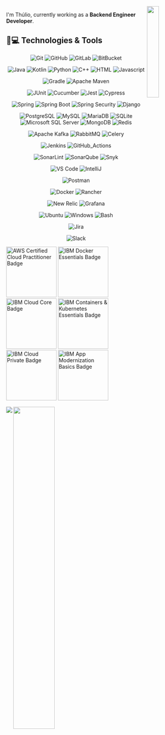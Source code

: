 <img align='right' src='https://i.pinimg.com/originals/78/e0/32/78e03222bd68257f931e619b13496e7c.gif' width='25%'>

I'm Thúlio, currently working as a __Backend Engineer Developer__.

## 🚀💻 Technologies & Tools

<center>

  ![Git](https://img.shields.io/badge/Git-111111?style=flat-square&logo=git)
  ![GitHub](https://img.shields.io/badge/GitHub-111111?style=flat-square&logo=github)
  ![GitLab](https://img.shields.io/badge/GitLab-111111?style=flat-square&logo=gitlab)
  ![BitBucket](https://img.shields.io/badge/BitBucket-111111?style=flat-square&logo=bitbucket&logoColor=0052CC)

  ![Java](https://img.shields.io/badge/Java-111111?style=flat-square&logo=openjdk)
  ![Kotlin](https://img.shields.io/badge/Kotlin-111111?style=flat-square&logo=kotlin)
  ![Python](https://img.shields.io/badge/Python-111111?style=flat-square&logo=python)
  ![C++](https://img.shields.io/badge/C++-111111?style=flat-square&logo=cplusplus&logoColor=00599C)
  ![HTML](https://img.shields.io/badge/HTML-111111?style=flat-square&logo=html5)
  ![Javascript](https://img.shields.io/badge/Javascript-111111?style=flat-square&logo=javascript)

  ![Gradle](https://img.shields.io/badge/Gradle-111111?style=flat-square&logo=spring)
  ![Apache Maven](https://img.shields.io/badge/Apacha_Maven-111111?style=flat-square&logo=apachemaven&logoColor=C71A36)

  ![JUnit](https://img.shields.io/badge/JUnit-111111?style=flat-square&logo=junit5)
  ![Cucumber](https://img.shields.io/badge/Cucumber-111111?style=flat-square&logo=cucumber)
  ![Jest](https://img.shields.io/badge/Jest-111111?style=flat-square&logo=jest&logoColor=C21325)
  ![Cypress](https://img.shields.io/badge/Cypress-111111?style=flat-square&logo=cypress)

  ![Spring](https://img.shields.io/badge/Spring-111111?style=flat-square&logo=spring)
  ![Spring Boot](https://img.shields.io/badge/Spring_Boot-111111?style=flat-square&logo=springboot)
  ![Spring Security](https://img.shields.io/badge/Spring_Security-111111?style=flat-square&logo=springsecurity)
  ![Django](https://img.shields.io/badge/Django-111111?style=flat-square&logo=django&logoColor=092E20)

  ![PostgreSQL](https://img.shields.io/badge/PostgreSQL-111111?style=flat-square&logo=postgresql)
  ![MySQL](https://img.shields.io/badge/MySQL-111111?style=flat-square&logo=mysql)
  ![MariaDB](https://img.shields.io/badge/MariaDB-111111?style=flat-square&logo=mariadb)
  ![SQLite](https://img.shields.io/badge/SQLite-111111?style=flat-square&logo=sqLite&logoColor=003B57)
  ![Microsoft SQL Server](https://img.shields.io/badge/Microsoft_SQL_Server-111111?style=flat-square&logo=microsoftsqlserver&logoColor=CC2927)
  ![MongoDB](https://img.shields.io/badge/MongoDB-111111?style=flat-square&logo=mongodb)
  ![Redis](https://img.shields.io/badge/Redis-111111?style=flat-square&logo=redis)

  ![Apache Kafka](https://img.shields.io/badge/Apache_Kafka-111111?style=flat-square&logo=apachekafka)
  ![RabbitMQ](https://img.shields.io/badge/Rabbit_MQ-111111?style=flat-square&logo=rabbitmq&logoColor=FF6600)
  ![Celery](https://img.shields.io/badge/Celery-111111?style=flat-square&logo=celery&logoColor=37814A)

  ![Jenkins](https://img.shields.io/badge/Jenkins-111111?style=flat-square&logo=jenkins)
  ![GitHub_Actions](https://img.shields.io/badge/GitHub_Actions-111111?style=flat-square&logo=githubactions)

  ![SonarLint](https://img.shields.io/badge/SonarLint-111111?style=flat-square&logo=sonarlint&logoColor=CB2029)
  ![SonarQube](https://img.shields.io/badge/SonarQube-111111?style=flat-square&logo=sonarqube)
  ![Snyk](https://img.shields.io/badge/Snyk-111111?style=flat-square&logo=snyk&logoColor=4C4A73)

  ![VS Code](https://img.shields.io/badge/VS_Code-111111?style=flat-square&logo=visual-studio-code&logoColor=007ACC)
  ![IntelliJ](https://img.shields.io/badge/IntelliJ_IDEA-111111?style=flat-square&logo=intellijidea)

  ![Postman](https://img.shields.io/badge/Postman-111111?style=flat-square&logo=postman)

  ![Docker](https://img.shields.io/badge/Docker-111111?style=flat-square&logo=docker)
  ![Rancher](https://img.shields.io/badge/Rancher-111111?style=flat-square&logo=rancher&logoColor=0075A8)

  ![New Relic](https://img.shields.io/badge/NewRelic-111111?style=flat-square&logo=newrelic&logoColor=1CE783)
  ![Grafana](https://img.shields.io/badge/Grafana-111111?style=flat-square&logo=grafana&logoColor=F46800)

  ![Ubuntu](https://img.shields.io/badge/Ubuntu-111111?style=flat-square&logo=ubuntu)
  ![Windows](https://img.shields.io/badge/Windows-111111?style=flat-square&logo=windows&logoColor=0078D4)
  ![Bash](https://img.shields.io/badge/Bash-111111?style=flat-square&logo=gnubash)

  ![Jira](https://img.shields.io/badge/Jira-111111?style=flat-square&logo=jira&logoColor=0052CC)

  ![Slack](https://img.shields.io/badge/Slack-111111?style=flat-square&logo=slack)
</center>

<a href="https://www.credly.com/badges/042fde24-68ab-4375-b440-934669741cd4" title="AWS Certified Cloud Practitioner"><img src="https://images.credly.com/size/340x340/images/00634f82-b07f-4bbd-a6bb-53de397fc3a6/image.png" alt="AWS Certified Cloud Practitioner Badge" width="135px" /></a>
<a href="https://www.credly.com/badges/df982f90-a642-48a7-9fa7-f839ca35652f" title="IBM Docker Essentials: A Developer Introduction"><img src="https://images.credly.com/size/340x340/images/08216781-93cb-4ba1-8110-8eb3401fa8ce/Docker_Essentials_-_ISDN.png" alt="IBM Docker Essentials Badge" width="135px" /></a>
<a href="https://www.credly.com/badges/c83afe6d-1a04-469b-aceb-9ad8be9368b8" title="IBM Cloud Core"><img src="https://images.credly.com/size/340x340/images/39b80b52-77e4-4da5-9a52-7933c1d3bdd7/IBM_Cloud_Private_-_Foundation_Technology.png" alt="IBM Cloud Core Badge" width="135px" /></a>
<a href="https://www.credly.com/badges/43bcffb7-20fa-4d3e-bd60-9ef508564765" title="IBM Containers & Kubernetes Essentials"><img src="https://images.credly.com/size/340x340/images/b3fc56fe-3146-428d-b379-68a3490d259f/Containers___Kubernetes_Essentials.png" alt="IBM Containers & Kubernetes Essentials Badge" width="135px" /></a>
<a href="https://www.credly.com/badges/c83afe6d-1a04-469b-aceb-9ad8be9368b8" title="IBM Cloud Private - Foundation Technology"><img src="https://images.credly.com/size/340x340/images/39b80b52-77e4-4da5-9a52-7933c1d3bdd7/IBM_Cloud_Private_-_Foundation_Technology.png" alt="IBM Cloud Private Badge" width="135px" /></a>
<a href="https://www.credly.com/badges/565d64ac-d69c-479f-878e-0ae6b181a608" title="IBM App Modernization Basics"><img src="https://images.credly.com/size/340x340/images/81bb04b6-3f75-4e76-96c8-a3b617acdf80/App_Modernization_Basics.png" alt="IBM App Modernization Basics Badge" width="135px" /></a>

<p>
  <img align="left" src="https://github-readme-stats.vercel.app/api/top-langs/?username=thuliomattheus&theme=transparent&size_weight=0&count_weight=1&layout=compact">
  <img align="center" width=47% src="https://github-readme-stats.vercel.app/api?username=thuliomattheus&theme=transparent&show_icons=true&rank_icon=github">  
</p>

<!-- ![Profile Trophy](https://github-profile-trophy.vercel.app/?username=thuliomattheus) -->

